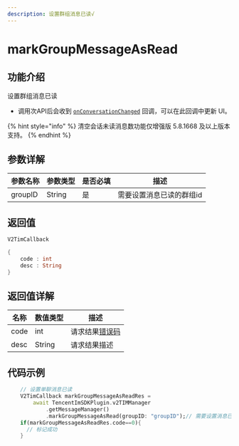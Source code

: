 ```yaml
---
description: 设置群组消息已读√
---
```


# markGroupMessageAsRead

## 功能介绍

设置群组消息已读

* 调用次API后会收到 [`onConversationChanged`](../callbacks/onconversationchangedcallback.md) 回调，可以在此回调中更新 UI。

{% hint style="info" %}
清空会话未读消息数功能仅增强版 5.8.1668 及以上版本支持。
{% endhint %}

## 参数详解

| 参数名称    | 参数类型   | 是否必填 | 描述            |
| ------- | ------ | ---- | ------------- |
| groupID | String | 是    | 需要设置消息已读的群组id |

## 返回值

```dart
V2TimCallback

{
    code : int
    desc : String
}
```

## 返回值详解

| 名称   | 数值类型   | 描述                                                             |
| ---- | ------ | -------------------------------------------------------------- |
| code | int    | 请求结果[错误码](https://cloud.tencent.com/document/product/269/1671) |
| desc | String | 请求结果描述                                                         |

## 代码示例  &#x20;

```dart
    // 设置单聊消息已读
    V2TimCallback markGroupMessageAsReadRes =
        await TencentImSDKPlugin.v2TIMManager
            .getMessageManager()
            .markGroupMessageAsRead(groupID: "groupID");// 需要设置消息已读的群组id
    if(markGroupMessageAsReadRes.code==0){
      // 标记成功
    }
```
